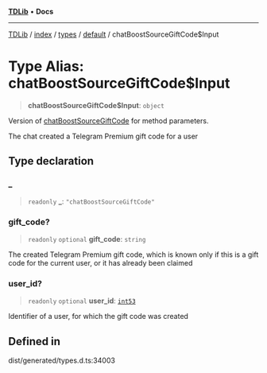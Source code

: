 [**TDLib**](../../../../../../README.md) • **Docs**

***

[TDLib](../../../../../../modules.md) / [index](../../../../../README.md) / [types](../../../README.md) / [default](../README.md) / chatBoostSourceGiftCode$Input

# Type Alias: chatBoostSourceGiftCode$Input

> **chatBoostSourceGiftCode$Input**: `object`

Version of [chatBoostSourceGiftCode](chatBoostSourceGiftCode.md) for method parameters.

The chat created a Telegram Premium gift code for a user

## Type declaration

### \_

> `readonly` **\_**: `"chatBoostSourceGiftCode"`

### gift\_code?

> `readonly` `optional` **gift\_code**: `string`

The created Telegram Premium gift code, which is known only if this is a gift code for the current user, or it has already been claimed

### user\_id?

> `readonly` `optional` **user\_id**: [`int53`](int53-1.md)

Identifier of a user, for which the gift code was created

## Defined in

dist/generated/types.d.ts:34003
